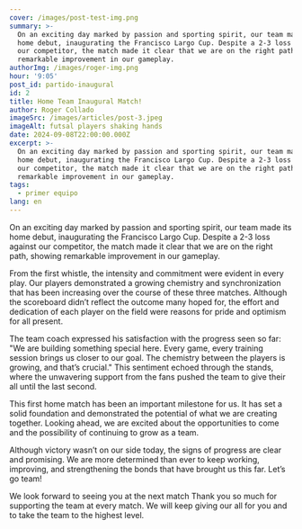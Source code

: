 ```yaml
---
cover: /images/post-test-img.png
summary: >-
  On an exciting day marked by passion and sporting spirit, our team made its
  home debut, inaugurating the Francisco Largo Cup. Despite a 2-3 loss against
  our competitor, the match made it clear that we are on the right path, showing
  remarkable improvement in our gameplay.
authorImg: /images/roger-img.png
hour: '9:05'
post_id: partido-inaugural
id: 2
title: Home Team Inaugural Match!
author: Roger Collado
imageSrc: /images/articles/post-3.jpeg
imageAlt: futsal players shaking hands
date: 2024-09-08T22:00:00.000Z
excerpt: >-
  On an exciting day marked by passion and sporting spirit, our team made its
  home debut, inaugurating the Francisco Largo Cup. Despite a 2-3 loss against
  our competitor, the match made it clear that we are on the right path, showing
  remarkable improvement in our gameplay.
tags:
  - primer equipo
lang: en
---
```


On an exciting day marked by passion and sporting spirit, our team made its home debut, inaugurating the Francisco Largo Cup. Despite a 2-3 loss against our competitor, the match made it clear that we are on the right path, showing remarkable improvement in our gameplay.

From the first whistle, the intensity and commitment were evident in every play. Our players demonstrated a growing chemistry and synchronization that has been increasing over the course of these three matches. Although the scoreboard didn’t reflect the outcome many hoped for, the effort and dedication of each player on the field were reasons for pride and optimism for all present.

The team coach expressed his satisfaction with the progress seen so far: "We are building something special here. Every game, every training session brings us closer to our goal. The chemistry between the players is growing, and that’s crucial." This sentiment echoed through the stands, where the unwavering support from the fans pushed the team to give their all until the last second.

This first home match has been an important milestone for us. It has set a solid foundation and demonstrated the potential of what we are creating together. Looking ahead, we are excited about the opportunities to come and the possibility of continuing to grow as a team.

Although victory wasn’t on our side today, the signs of progress are clear and promising. We are more determined than ever to keep working, improving, and strengthening the bonds that have brought us this far. Let’s go team!

We look forward to seeing you at the next match
Thank you so much for supporting the team at every match. We will keep giving our all for you and to take the team to the highest level.
